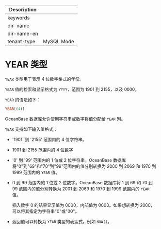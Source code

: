 | Description   |                 |
|---------------|-----------------|
| keywords      |                 |
| dir-name      |                 |
| dir-name-en   |                 |
| tenant-type   | MySQL Mode      |

# YEAR 类型

`YEAR` 类型用于表示 4 位数字格式的年份。

`YEAR` 值的检索和显示格式为 `YYYY`，范围为 1901 到 2155，以及 0000。

`YEAR` 的语法如下：

```sql
YEAR[(4)]
```

OceanBase 数据库允许使用字符串或数字将值分配给 `YEAR` 列。

`YEAR` 支持如下输入值格式：

* '1901' 到 '2155' 范围内的 4 位字符串。

* 1901 到 2155 范围内的 4 位数字

* '0' 到 '99' 范围内的 1 位或 2 位字符串。OceanBase 数据库将"0"到"69"和"70"到"99"范围内的值分别转换为 2000 到 2069 和 1970 到 1999 范围内的 `YEAR` 值。

* 0 到 99 范围内的 1 位或 2 位数字。OceanBase 数据库将 1 到 69 和 70 到 99 范围内的值分别转换为 2001 到 2069 和 1970 到 1999 范围内的 `YEAR` 值。

  插入数字 0 的结果显示值为 0000，内部值为 0000。如果想转换为 2000，可以将其指定为字符串"0"或"00"。

* 返回值可以转换为 `YEAR` 类型的表达式，例如 `NOW()`。
